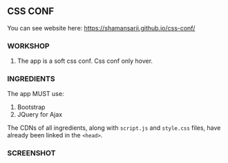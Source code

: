 CSS CONF
---------
You can see website here: https://shamansarii.github.io/css-conf/

### WORKSHOP

1. The app is a soft css conf. Css conf only hover. 

### INGREDIENTS

The app MUST use:
1. Bootstrap
2. JQuery for Ajax

The CDNs of all ingredients, along with `script.js` and `style.css` files, have already been linked in the `<head>`.
 
### SCREENSHOT

